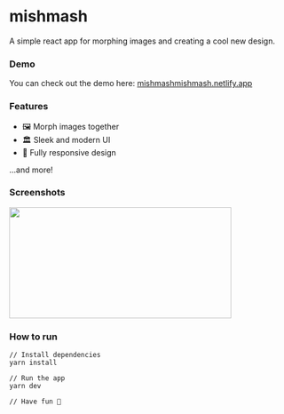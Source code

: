 # mishmash

A simple react app for morphing images and creating a cool new design.

### Demo
You can check out the demo here:
[mishmashmishmash.netlify.app](https://mishmashmishmash.netlify.app)

### Features
- 🖼️ Morph images together
- 🏛️ Sleek and modern UI
- 📱 Fully responsive design

...and more!

### Screenshots

<img src="https://i.imgur.com/tYDCIgJ.png" width="400" height="200">

### How to run

```shell
// Install dependencies
yarn install

// Run the app
yarn dev

// Have fun 🚀
```
